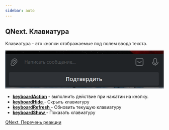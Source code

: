 ```yaml
---
sidebar: auto
---
```


## QNext. Клавиатура

Клавиатура - это кнопки отображаемые под полем ввода текста. 


![](./1.png)
 * [**keyboardAction**](/docs-test/ph/QNext-admin-reaction-keyboardAction-11-25) - выполнить действие при нажатии на кнопку.
 * [**keyboardHide** ](/docs-test/ph/QNext-admin-reaction-keyboardHide-05-08)- Скрыть клавиатуру
 * [**keyboardRefresh** ](/docs-test/ph/QNext-admin-reaction-keyboardRefresh-05-08)- Обновить текущую клавиатуру
 * [**keyboardShow** ](/docs-test/ph/QNext-admin-reaction-keyboardShow-05-08)- Показать клавиатуру



[QNext. Перечень реакции](/docs-test/ph/QNext-admin-reaction-about-05-01)